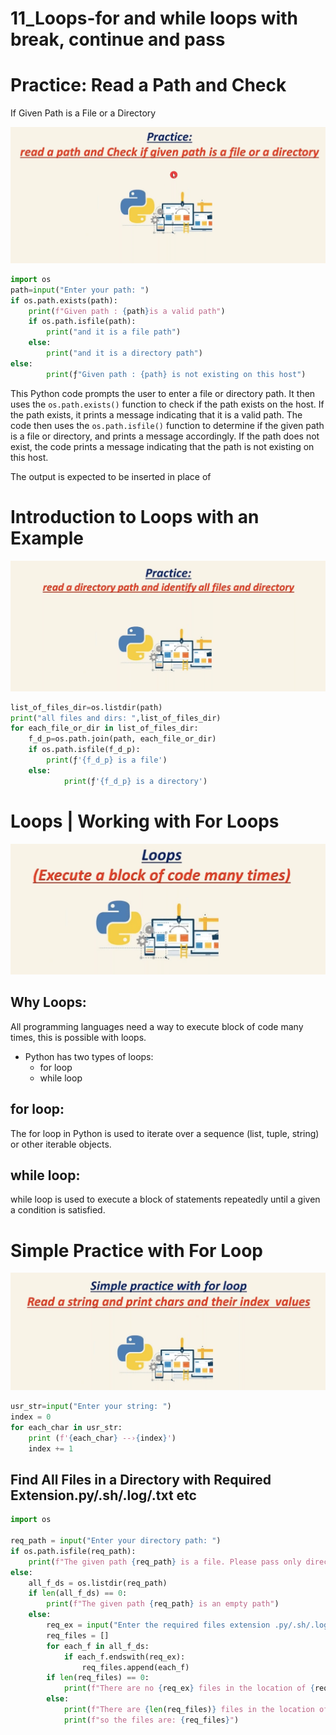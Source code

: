 # 11_Loops-for and while loops with break, continue and pass

# Practice: Read a Path and Check
If Given Path is a File or a
Directory

![Screenshot 2023-06-15 at 11.11.03 AM.png](11_Loops-for%20and%20while%20loops%20with%20break,%20continue%20%20cf4c6ef721084a8fa5cad91d49587404/Screenshot_2023-06-15_at_11.11.03_AM.png)

```python
import os
path=input("Enter your path: ")
if os.path.exists(path):
	print(f"Given path : {path}is a valid path")
	if os.path.isfile(path):
		print("and it is a file path")
	else:
		print("and it is a directory path")
else:
		print(ƒ"Given path : {path} is not existing on this host") 

```

This Python code prompts the user to enter a file or directory path. It then uses the `os.path.exists()` function to check if the path exists on the host. If the path exists, it prints a message indicating that it is a valid path. The code then uses the `os.path.isfile()` function to determine if the given path is a file or directory, and prints a message accordingly. If the path does not exist, the code prints a message indicating that the path is not existing on this host.

The output is expected to be inserted in place of

# Introduction to Loops with an Example

![Screenshot 2023-06-15 at 11.16.54 AM.png](11_Loops-for%20and%20while%20loops%20with%20break,%20continue%20%20cf4c6ef721084a8fa5cad91d49587404/Screenshot_2023-06-15_at_11.16.54_AM.png)

```python
list_of_files_dir=os.listdir(path)
print("all files and dirs: ",list_of_files_dir)
for each_file_or_dir in list_of_files_dir:
	f_d_p=os.path.join(path, each_file_or_dir)
	if os.path.isfile(f_d_p):
		print(ƒ'{f_d_p} is a file')
	else:
			print(ƒ'{f_d_p} is a directory')
```

# Loops | Working with For Loops

![Screenshot 2023-06-15 at 11.31.27 AM.png](11_Loops-for%20and%20while%20loops%20with%20break,%20continue%20%20cf4c6ef721084a8fa5cad91d49587404/Screenshot_2023-06-15_at_11.31.27_AM.png)

## Why Loops:

All programming languages need a way to execute block of code many times, this is possible with loops.

- Python has two types of loops:
    - for loop
    - while loop

## for loop:

The for loop in Python is used to iterate over a sequence (list, tuple, string) or other iterable objects.

## while loop:

while loop is used to execute a block of statements repeatedly until a given a condition is satisfied.

# Simple Practice with For Loop

![Screenshot 2023-06-15 at 11.34.26 AM.png](11_Loops-for%20and%20while%20loops%20with%20break,%20continue%20%20cf4c6ef721084a8fa5cad91d49587404/Screenshot_2023-06-15_at_11.34.26_AM.png)

```python
usr_str=input("Enter your string: ")
index = 0
for each_char in usr_str:
	print (f'{each_char} --›{index}')
	index += 1
```

## Find All Files in a Directory with Required Extension.py/.sh/.log/.txt etc

```python
import os

req_path = input("Enter your directory path: ")
if os.path.isfile(req_path):
    print(f"The given path {req_path} is a file. Please pass only directory path")
else:
    all_f_ds = os.listdir(req_path)
    if len(all_f_ds) == 0:
        print(f"The given path {req_path} is an empty path")
    else:
        req_ex = input("Enter the required files extension .py/.sh/.log/.txt: ")
        req_files = []
        for each_f in all_f_ds:
            if each_f.endswith(req_ex):
                req_files.append(each_f)
        if len(req_files) == 0:
            print(f"There are no {req_ex} files in the location of {req_path}")
        else:
            print(f"There are {len(req_files)} files in the location of {req_path} with an extension of {req_ex}")
            print(f"so the files are: {req_files}")

```